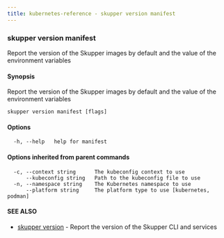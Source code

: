 ```yaml
---
title: kubernetes-reference - skupper version manifest
---
```

### skupper version manifest

Report the version of the Skupper images by default and the value of the environment variables

#### Synopsis

Report the version of the Skupper images by default and the value of the environment variables

```
skupper version manifest [flags]
```

#### Options

```
  -h, --help   help for manifest
```

#### Options inherited from parent commands

```
  -c, --context string      The kubeconfig context to use
      --kubeconfig string   Path to the kubeconfig file to use
  -n, --namespace string    The Kubernetes namespace to use
      --platform string     The platform type to use [kubernetes, podman]
```

#### SEE ALSO

* [skupper version](skupper_version.html)	 - Report the version of the Skupper CLI and services

<!-- ###### Auto generated by spf13/cobra on 25-Jan-2024
 -->